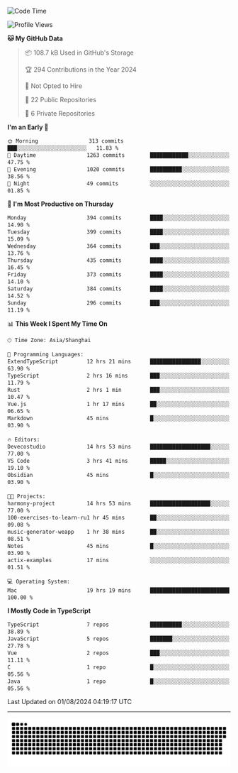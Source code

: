 <!--
<picture>
  <source
    srcset="https://github-readme-stats.vercel.app/api?username=kevinxft&show_icons=true&theme=dark"
    media="(prefers-color-scheme: dark)"
  />
  <source
    srcset="https://github-readme-stats.vercel.app/api?username=kevinxft&show_icons=true"
    media="(prefers-color-scheme: light), (prefers-color-scheme: no-preference)"
  />
  <img src="https://github-readme-stats.vercel.app/api?username=kevinxft&show_icons=true" />
</picture>
-->

<!--START_SECTION:waka-->
![Code Time](http://img.shields.io/badge/Code%20Time-2%2C405%20hrs%2040%20mins-blue)

![Profile Views](http://img.shields.io/badge/Profile%20Views-43-blue)

**🐱 My GitHub Data** 

> 📦 108.7 kB Used in GitHub's Storage 
 > 
> 🏆 294 Contributions in the Year 2024
 > 
> 🚫 Not Opted to Hire
 > 
> 📜 22 Public Repositories 
 > 
> 🔑 6 Private Repositories 
 > 
**I'm an Early 🐤** 

```text
🌞 Morning                313 commits         ███░░░░░░░░░░░░░░░░░░░░░░   11.83 % 
🌆 Daytime                1263 commits        ████████████░░░░░░░░░░░░░   47.75 % 
🌃 Evening                1020 commits        ██████████░░░░░░░░░░░░░░░   38.56 % 
🌙 Night                  49 commits          ░░░░░░░░░░░░░░░░░░░░░░░░░   01.85 % 
```
📅 **I'm Most Productive on Thursday** 

```text
Monday                   394 commits         ████░░░░░░░░░░░░░░░░░░░░░   14.90 % 
Tuesday                  399 commits         ████░░░░░░░░░░░░░░░░░░░░░   15.09 % 
Wednesday                364 commits         ███░░░░░░░░░░░░░░░░░░░░░░   13.76 % 
Thursday                 435 commits         ████░░░░░░░░░░░░░░░░░░░░░   16.45 % 
Friday                   373 commits         ████░░░░░░░░░░░░░░░░░░░░░   14.10 % 
Saturday                 384 commits         ████░░░░░░░░░░░░░░░░░░░░░   14.52 % 
Sunday                   296 commits         ███░░░░░░░░░░░░░░░░░░░░░░   11.19 % 
```


📊 **This Week I Spent My Time On** 

```text
🕑︎ Time Zone: Asia/Shanghai

💬 Programming Languages: 
ExtendTypeScript         12 hrs 21 mins      ████████████████░░░░░░░░░   63.90 % 
TypeScript               2 hrs 16 mins       ███░░░░░░░░░░░░░░░░░░░░░░   11.79 % 
Rust                     2 hrs 1 min         ███░░░░░░░░░░░░░░░░░░░░░░   10.47 % 
Vue.js                   1 hr 17 mins        ██░░░░░░░░░░░░░░░░░░░░░░░   06.65 % 
Markdown                 45 mins             █░░░░░░░░░░░░░░░░░░░░░░░░   03.90 % 

🔥 Editors: 
Devecostudio             14 hrs 53 mins      ███████████████████░░░░░░   77.00 % 
VS Code                  3 hrs 41 mins       █████░░░░░░░░░░░░░░░░░░░░   19.10 % 
Obsidian                 45 mins             █░░░░░░░░░░░░░░░░░░░░░░░░   03.90 % 

🐱‍💻 Projects: 
harmony-project          14 hrs 53 mins      ███████████████████░░░░░░   77.00 % 
100-exercises-to-learn-ru1 hr 45 mins        ██░░░░░░░░░░░░░░░░░░░░░░░   09.08 % 
music-generator-weapp    1 hr 38 mins        ██░░░░░░░░░░░░░░░░░░░░░░░   08.51 % 
Notes                    45 mins             █░░░░░░░░░░░░░░░░░░░░░░░░   03.90 % 
actix-examples           17 mins             ░░░░░░░░░░░░░░░░░░░░░░░░░   01.51 % 

💻 Operating System: 
Mac                      19 hrs 19 mins      █████████████████████████   100.00 % 
```

**I Mostly Code in TypeScript** 

```text
TypeScript               7 repos             ██████████░░░░░░░░░░░░░░░   38.89 % 
JavaScript               5 repos             ███████░░░░░░░░░░░░░░░░░░   27.78 % 
Vue                      2 repos             ███░░░░░░░░░░░░░░░░░░░░░░   11.11 % 
C                        1 repo              █░░░░░░░░░░░░░░░░░░░░░░░░   05.56 % 
Java                     1 repo              █░░░░░░░░░░░░░░░░░░░░░░░░   05.56 % 
```




 Last Updated on 01/08/2024 04:19:17 UTC
<!--END_SECTION:waka-->

---

<picture>
  <source media="(prefers-color-scheme: dark)" srcset="https://raw.githubusercontent.com/kevinxft/kevinxft/output/github-contribution-grid-snake-dark.svg">
  <source media="(prefers-color-scheme: light)" srcset="https://raw.githubusercontent.com/kevinxft/kevinxft/output/github-contribution-grid-snake.svg">
  <img alt="github contribution grid snake animation" src="https://raw.githubusercontent.com/kevinxft/kevinxft/output/github-contribution-grid-snake.svg">
</picture>
